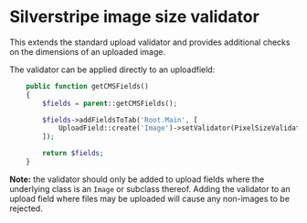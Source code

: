 # Silverstripe image size validator

This extends the standard upload validator and provides additional checks on the dimensions of an uploaded image.

The validator can be applied directly to an uploadfield:

```php
    public function getCMSFields()
    {
        $fields = parent::getCMSFields();

        $fields->addFieldsToTab('Root.Main', [
            UploadField::create('Image')->setValidator(PixelSizeValidator::create()),
        ]);

        return $fields;
    }
```

**Note:** the validator should only be added to upload fields where the underlying class is an `Image` or subclass thereof.   Adding the validator to an upload field where files may be uploaded will cause any non-images to be rejected.